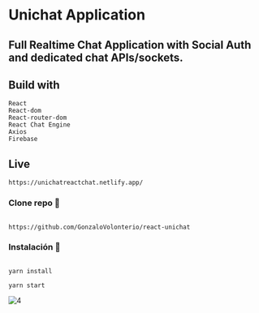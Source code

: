 # Unichat Application

 ## Full Realtime Chat Application with Social Auth and dedicated chat APIs/sockets.
 
 ## Build with

```
React 
React-dom
React-router-dom
React Chat Engine
Axios
Firebase

```

## Live

```
https://unichatreactchat.netlify.app/

```
### Clone repo 🔧

```

https://github.com/GonzaloVolonterio/react-unichat

```

### Instalación 🔧

```

yarn install

yarn start

```

![4](https://user-images.githubusercontent.com/64506662/234716596-4399ed98-7a63-4b90-a33c-62bc023471de.png)
